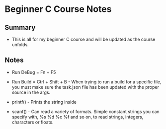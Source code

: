 # Beginner C Course Notes

## Summary

* This is all for my beginner C course and will be updated as the course unfolds.

## Notes

* Run DeBug = Fn + F5
* Run Build = Ctrl + Shift + B - When trying to run a build for a specific file, you must make sure the task.json file has been updated with the proper source in the args.  

* printf() - Prints the string inside
* scanf() - Can read a variety of formats. Simple constant strings you can specify with, %s %d %c %f and so on, to read strings, integers, characters or floats. 